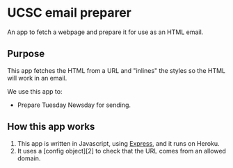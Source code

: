 # UCSC email preparer

An app to fetch a webpage and prepare it for use as an HTML email.

## Purpose

This app fetches the HTML from a URL and "inlines" the styles so the HTML will work in an email.

We use this app to:

- Prepare Tuesday Newsday for sending.

## How this app works

1. This app is written in Javascript, using [Express][1], and it runs on Heroku.
2. It uses a [config object][2] to check that the URL comes from an allowed domain.

[1]: https://expressjs.com/
